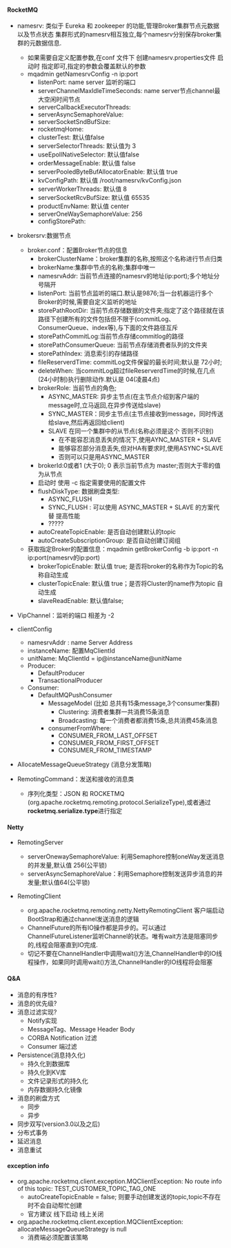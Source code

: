 #### RocketMQ
- namesrv: 类似于 Eureka 和 zookeeper 的功能,管理Broker集群节点元数据以及节点状态
    集群形式的namesrv相互独立,每个namesrv分别保存broker集群的元数据信息.
    - 如果需要自定义配置参数,在conf 文件下 创建namesrv.properties文件  启动时 指定即可,指定的参数会覆盖默认的参数
    - mqadmin getNamesrvConfig -n ip:port
      - listenPort: name server 监听的端口
      - serverChannelMaxIdleTimeSeconds: name server节点channel最大空闲时间节点
      - serverCallbackExecutorThreads: 
      - serverAsyncSemaphoreValue:
      - serverSocketSndBufSize:
      - rocketmqHome:
      - clusterTest: 默认值false
      - serverSelectorThreads: 默认值为 3
      - useEpollNativeSelector: 默认值false
      - orderMessageEnable: 默认值 false
      - serverPooledByteBufAllocatorEnable: 默认值 true
      - kvConfigPath: 默认值 /root/namesrv/kvConfig.json
      - serverWorkerThreads: 默认值 8
      - serverSocketRcvBufSize: 默认值 65535
      - productEnvName: 默认值 center
      - serverOneWaySemaphoreValue: 256
      - configStorePath: 
    
- brokersrv:数据节点
    - broker.conf：配置Broker节点的信息
      - brokerClusterName：broker集群的名称,按照这个名称进行节点归类
      - brokerName:集群中节点的名称;集群中唯一
      - namesrvAddr: 当前节点连接的namesrv的地址(ip:port);多个地址分号隔开
      - listenPort: 当前节点监听的端口.默认是9876;当一台机器运行多个Broker的时候,需要自定义监听的地址
      - storePathRootDir: 当前节点存储数据的文件夹;指定了这个路径就在该路径下创建所有的文件包括但不限于(commitLog、ConsumerQueue、index等),与下面的文件路径互斥
      - storePathCommitLog:当前节点存储commitlog的路径
      - storePathConsumerQueue: 当前节点存储消费者队列的文件夹
      - storePathIndex: 消息索引的存储路径
      - fileReserverdTime: commitLog文件保留的最长时间;默认是 72小时;
      - deleteWhen: 当commitLog超过fileReserverdTime的时候,在几点(24小时制)执行删除动作.默认是 04(凌晨4点)
      - brokerRole: 当前节点的角色;
        - ASYNC_MASTER: 异步主节点(在主节点介绍到客户端的message时,立马返回,在异步传送给slave)
        - SYNC_MASTER：同步主节点(主节点接收到message，同时传送给slave,然后再返回给client)
        - SLAVE 在同一个集群中的从节点(名称必须是这个 否则不识别)
            - 在不能容忍消息丢失的情况下,使用AYNC_MASTER + SLAVE
            - 能够容忍部分消息丢失,但对HA有要求时,使用ASYNC+SLAVE
            - 否则可以只是用ASYNC_MASTER 
      - brokerId:0或者1 (大于0); 0 表示当前节点为 master;否则大于零的值为从节点
      - 启动时 使用 -c 指定需要使用的配置文件 
      - flushDiskType: 数据刷盘类型:
        - ASYNC_FLUSH
        - SYNC_FLUSH : 可以使用 ASYNC_MASTER + SLAVE 的方案代替  提高性能
        - ?????
      - autoCreateTopicEnable: 是否自动创建默认的topic
      - autoCreateSubscriptionGroup: 是否自动创建订阅组
    - 获取指定Broker的配置信息：mqadmin getBrokerConfig -b ip:port -n ip:port(namesrv的ip:port)
      - brokerTopicEnable: 默认值 true; 是否将broker的名称作为Topic的名称自动生成
      - clusterTopicEnale: 默认值 true；是否将Cluster的name作为topic 自动生成
      - slaveReadEnable: 默认值false;
- VipChannel：监听的端口 相差为 -2
- clientConfig
  - namesrvAddr : name Server Address
  - instanceName: 配置MqClientId
  - unitName:  MqClientId = ip@instanceName@unitName
  - Producer:
    - DefaultProducer
    - TransactionalProducer
  - Consumer:
    - DefaultMQPushConsumer
      - MessageModel (比如 总共有15条message,3个consumer集群)
        - Clustering: 消费者集群一共消费15条消息
        - Broadcasting: 每一个消费者都消费15条,总共消费45条消息
      - consumerFromWhere:
        - CONSUMER_FROM_LAST_OFFSET
        - CONSUMER_FROM_FIRST_OFFSET
        - CONSUMER_FROM_TIMESTAMP
- AllocateMessageQueueStrategy (消息分发策略)
- RemotingCommand：发送和接收的消息类
  - 序列化类型：JSON 和 ROCKETMQ (org.apache.rocketmq.remoting.protocol.SerializeType),或者通过**rocketmq.serialize.type**进行指定

#### Netty
- RemotingServer
  - serverOnewaySemaphoreValue: 利用Semaphore控制oneWay发送消息的并发量,默认值 256(公平锁)
  - serverAsyncSemaphoreValue：利用Semaphore控制发送异步消息的并发量;默认值64(公平锁)

- RemotingClient
  - org.apache.rocketmq.remoting.netty.NettyRemotingClient 客户端启动BootStrap和通过channel发送消息的逻辑
  - ChannelFuture的所有IO操作都是异步的。可以通过ChannelFutureListener监听Channel的状态。唯有wait方法是阻塞同步的,线程会阻塞直到IO完成.
  - 切记不要在ChannelHandler中调用wait()方法,ChannelHandler中的IO线程操作，如果同时调用wait()方法,ChannelHandler的IO线程将会阻塞

#### Q&A
- 消息的有序性?
- 消息的优先级?
- 消息过滤实现?
  - Notify实现
  - MessageTag、Message Header Body
  - CORBA Notification 过滤
  - Consumer 端过滤
- Persistence(消息持久化)
  - 持久化到数据库
  - 持久化到KV库
  - 文件记录形式的持久化
  - 内存数据持久化镜像
- 消息的刷盘方式
  - 同步
  - 异步
- 同步双写(version3.0以及之后)
- 分布式事务
- 延迟消息
- 消息重试

#### exception info
- org.apache.rocketmq.client.exception.MQClientException: No route info of this topic: TEST_CUSTOMER_TOPIC_TAG_ONE
  - autoCreateTopicEnable = false; 则要手动创建发送的topic,topic不存在时不会自动帮忙创建
  - 官方建议 线下启动 线上关闭
- org.apache.rocketmq.client.exception.MQClientException: allocateMessageQueueStrategy is null
  - 消费端必须配置该策略
